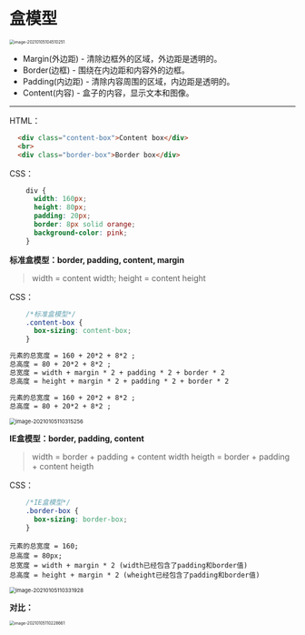 # 盒模型

<img src="https://calvin-typora-image.oss-cn-hangzhou.aliyuncs.com/img/20210605180721.png" alt="image-20210105104510251" style="zoom: 50%;" />

- Margin(外边距) - 清除边框外的区域，外边距是透明的。
- Border(边框) - 围绕在内边距和内容外的边框。
- Padding(内边距) - 清除内容周围的区域，内边距是透明的。
- Content(内容) - 盒子的内容，显示文本和图像。

---

HTML：

```html
  <div class="content-box">Content box</div>
  <br>
  <div class="border-box">Border box</div>
```

CSS：

```css
    div {
      width: 160px;
      height: 80px;
      padding: 20px;
      border: 8px solid orange;
      background-color: pink;
    }
```

**标准盒模型：border, padding, content, margin**

> width = content width;
> height = content height

CSS：

```css
    /*标准盒模型*/
    .content-box {
      box-sizing: content-box;
    }
```

```xml
元素的总宽度 = 160 + 20*2 + 8*2 ; 
总高度 = 80 + 20*2 + 8*2 ;
总宽度 = width + margin * 2 + padding * 2 + border * 2 
总高度 = height + margin * 2 + padding * 2 + border * 2 
```

```xml
元素的总宽度 = 160 + 20*2 + 8*2 ; 
总高度 = 80 + 20*2 + 8*2 ;
```

<img src="https://calvin-typora-image.oss-cn-hangzhou.aliyuncs.com/img/20210605184932.png" alt="image-20210105110315256" style="zoom: 67%;" />

**IE盒模型：border, padding, content**

> width = border + padding + content width
> heigth = border + padding + content heigth

CSS：

```css
    /*IE盒模型*/
    .border-box {
      box-sizing: border-box;
    }
```

```
元素的总宽度 = 160; 
总高度 = 80px;
总宽度 = width + margin * 2 (width已经包含了padding和border值)
总高度 = height + margin * 2 (wheight已经包含了padding和border值)
```

<img src="https://calvin-typora-image.oss-cn-hangzhou.aliyuncs.com/img/20210105110333.png" alt="image-20210105110331928" style="zoom:67%;" />

**对比：**

<img src="https://calvin-typora-image.oss-cn-hangzhou.aliyuncs.com/img/20210605184952.png" alt="image-20210105110228661" style="zoom: 50%;" />